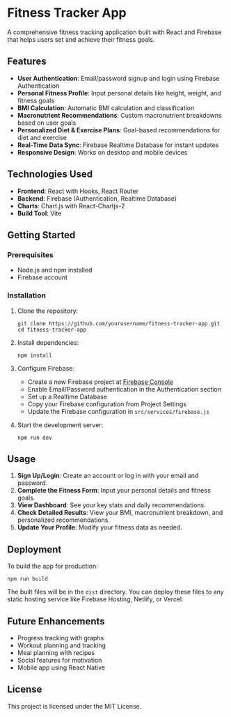 # Fitness Tracker App

A comprehensive fitness tracking application built with React and Firebase that helps users set and achieve their fitness goals.

## Features

- **User Authentication**: Email/password signup and login using Firebase Authentication
- **Personal Fitness Profile**: Input personal details like height, weight, and fitness goals
- **BMI Calculation**: Automatic BMI calculation and classification
- **Macronutrient Recommendations**: Custom macronutrient breakdowns based on user goals
- **Personalized Diet & Exercise Plans**: Goal-based recommendations for diet and exercise
- **Real-Time Data Sync**: Firebase Realtime Database for instant updates
- **Responsive Design**: Works on desktop and mobile devices

## Technologies Used

- **Frontend**: React with Hooks, React Router
- **Backend**: Firebase (Authentication, Realtime Database)
- **Charts**: Chart.js with React-Chartjs-2
- **Build Tool**: Vite

## Getting Started

### Prerequisites

- Node.js and npm installed
- Firebase account

### Installation

1. Clone the repository:
   ```
   git clone https://github.com/yourusername/fitness-tracker-app.git
   cd fitness-tracker-app
   ```

2. Install dependencies:
   ```
   npm install
   ```

3. Configure Firebase:
   - Create a new Firebase project at [Firebase Console](https://console.firebase.google.com/)
   - Enable Email/Password authentication in the Authentication section
   - Set up a Realtime Database
   - Copy your Firebase configuration from Project Settings
   - Update the Firebase configuration in `src/services/firebase.js`

4. Start the development server:
   ```
   npm run dev
   ```

## Usage

1. **Sign Up/Login**: Create an account or log in with your email and password.
2. **Complete the Fitness Form**: Input your personal details and fitness goals.
3. **View Dashboard**: See your key stats and daily recommendations.
4. **Check Detailed Results**: View your BMI, macronutrient breakdown, and personalized recommendations.
5. **Update Your Profile**: Modify your fitness data as needed.

## Deployment

To build the app for production:

```
npm run build
```

The built files will be in the `dist` directory. You can deploy these files to any static hosting service like Firebase Hosting, Netlify, or Vercel.

## Future Enhancements

- Progress tracking with graphs
- Workout planning and tracking
- Meal planning with recipes
- Social features for motivation
- Mobile app using React Native

## License

This project is licensed under the MIT License. 